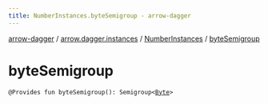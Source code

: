 ```yaml
---
title: NumberInstances.byteSemigroup - arrow-dagger
---
```


[arrow-dagger](../../index.html) / [arrow.dagger.instances](../index.html) / [NumberInstances](index.html) / [byteSemigroup](./byte-semigroup.html)

# byteSemigroup

`@Provides fun byteSemigroup(): Semigroup<`[`Byte`](https://kotlinlang.org/api/latest/jvm/stdlib/kotlin/-byte/index.html)`>`